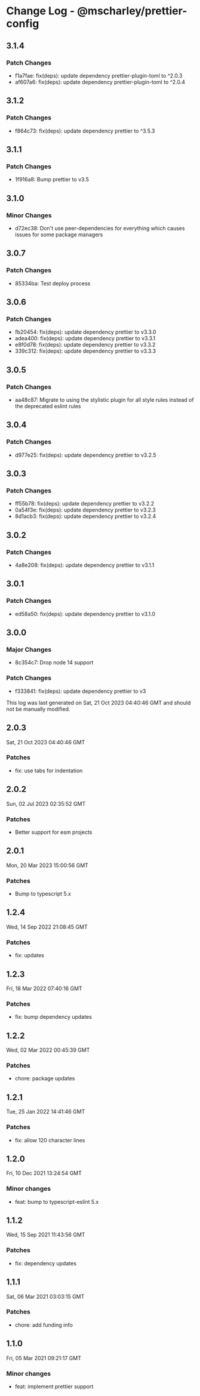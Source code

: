 # Change Log - @mscharley/prettier-config

## 3.1.4

### Patch Changes

- f1a7fae: fix(deps): update dependency prettier-plugin-toml to ^2.0.3
- af607a6: fix(deps): update dependency prettier-plugin-toml to ^2.0.4

## 3.1.2

### Patch Changes

- f864c73: fix(deps): update dependency prettier to ^3.5.3

## 3.1.1

### Patch Changes

- 1f916a8: Bump prettier to v3.5

## 3.1.0

### Minor Changes

- d72ec38: Don't use peer-dependencies for everything which causes issues for some package managers

## 3.0.7

### Patch Changes

- 85334ba: Test deploy process

## 3.0.6

### Patch Changes

- fb20454: fix(deps): update dependency prettier to v3.3.0
- adea400: fix(deps): update dependency prettier to v3.3.1
- e8f0d78: fix(deps): update dependency prettier to v3.3.2
- 339c312: fix(deps): update dependency prettier to v3.3.3

## 3.0.5

### Patch Changes

- aa48c87: Migrate to using the stylistic plugin for all style rules instead of the deprecated eslint rules

## 3.0.4

### Patch Changes

- d977e25: fix(deps): update dependency prettier to v3.2.5

## 3.0.3

### Patch Changes

- ff55b78: fix(deps): update dependency prettier to v3.2.2
- 0a54f3e: fix(deps): update dependency prettier to v3.2.3
- 8d1acb3: fix(deps): update dependency prettier to v3.2.4

## 3.0.2

### Patch Changes

- 4a8e208: fix(deps): update dependency prettier to v3.1.1

## 3.0.1

### Patch Changes

- ed58a50: fix(deps): update dependency prettier to v3.1.0

## 3.0.0

### Major Changes

- 8c354c7: Drop node 14 support

### Patch Changes

- f333841: fix(deps): update dependency prettier to v3

This log was last generated on Sat, 21 Oct 2023 04:40:46 GMT and should not be manually modified.

## 2.0.3

Sat, 21 Oct 2023 04:40:46 GMT

### Patches

- fix: use tabs for indentation

## 2.0.2

Sun, 02 Jul 2023 02:35:52 GMT

### Patches

- Better support for esm projects

## 2.0.1

Mon, 20 Mar 2023 15:00:56 GMT

### Patches

- Bump to typescript 5.x

## 1.2.4

Wed, 14 Sep 2022 21:08:45 GMT

### Patches

- fix: updates

## 1.2.3

Fri, 18 Mar 2022 07:40:16 GMT

### Patches

- fix: bump dependency updates

## 1.2.2

Wed, 02 Mar 2022 00:45:39 GMT

### Patches

- chore: package updates

## 1.2.1

Tue, 25 Jan 2022 14:41:46 GMT

### Patches

- fix: allow 120 character lines

## 1.2.0

Fri, 10 Dec 2021 13:24:54 GMT

### Minor changes

- feat: bump to typescript-eslint 5.x

## 1.1.2

Wed, 15 Sep 2021 11:43:56 GMT

### Patches

- fix: dependency updates

## 1.1.1

Sat, 06 Mar 2021 03:03:15 GMT

### Patches

- chore: add funding info

## 1.1.0

Fri, 05 Mar 2021 09:21:17 GMT

### Minor changes

- feat: implement prettier support
